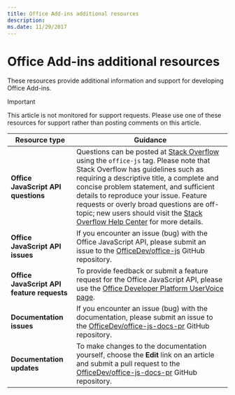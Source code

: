 ```yaml
---
title: Office Add-ins additional resources
description: 
ms.date: 11/29/2017
---
```


# Office Add-ins additional resources

These resources provide additional information and support for developing Office Add-ins.

> [!IMPORTANT]
> This article is not monitored for support requests. Please use one of these resources for support rather than posting comments on this article. 

|**Resource type**                    | **Guidance**                                                
|----------------------------|---------------------------------
|**Office JavaScript API questions** | Questions can be posted at [Stack Overflow](https://stackoverflow.com/questions/tagged/office-js) using the `office-js` tag. Please note that Stack Overflow has guidelines such as requiring a descriptive title, a complete and concise problem statement, and sufficient details to reproduce your issue. Feature requests or overly broad questions are off-topic; new users should visit the [Stack Overflow Help Center](https://stackoverflow.com/help/how-to-ask) for more details.
|**Office JavaScript API issues**| If you encounter an issue (bug) with the Office JavaScript API, please submit an issue to the <a href="https://github.com/officedev/office-js/issues" target="_blank">OfficeDev/office-js</a> GitHub repository.
|**Office JavaScript API feature requests**| To provide feedback or submit a feature request for the Office JavaScript API, please use the <a href="https://officespdev.uservoice.com/" target="_blank">Office Developer Platform UserVoice page</a>.
|**Documentation issues**| If you encounter an issue (bug) with the documentation, please submit an issue to the <a href="https://github.com/officedev/office-js-docs-pr/issues" target="_blank">OfficeDev/office-js-docs-pr</a> GitHub repository.
|**Documentation updates**| To make changes to the documentation yourself, choose the **Edit** link on an article and submit a pull request to the <a href="https://github.com/officedev/office-js-docs-pr" target="_blank">OfficeDev/office-js-docs-pr</a> GitHub repository.
